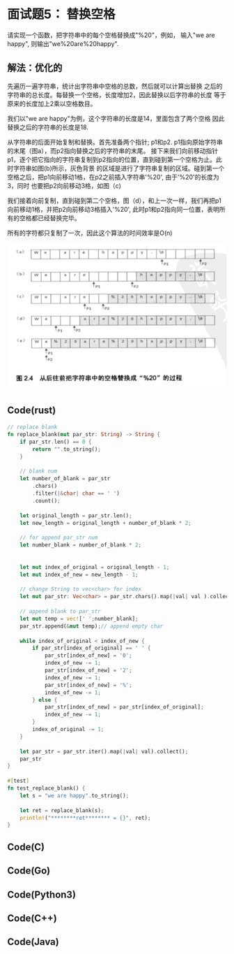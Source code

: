 # 面试题5： 替换空格

请实现一个函数，把字符串中的每个空格替换成"%20"，例如，
输入"we are happy", 则输出"we%20are%20happy".


## 解法：优化的

先遍历一遍字符串，统计出字符串中空格的总数，然后就可以计算出替换
之后的字符串的总长度。每替换一个空格，长度增加2，因此替换以后字符串的长度
等于原来的长度加上2乘以空格数目。

我们以"we are happy"为例，这个字符串的长度是14，里面包含了两个空格
因此替换之后的字符串的长度是18.

从字符串的后面开始复制和替换。首先准备两个指针; p1和p2. p1指向原始字符串的末尾（图a），而p2指向替换之后的字符串的末尾。
接下来我们向前移动指针p1，逐个把它指向的字符串复制到p2指向的位置，直到碰到第一个空格为止。此时字符串如图(b)所示，灰色背景
的区域是进行了字符串复制的区域。碰到第一个空格之后，把p1向前移动1格，在p2之前插入字符串'%20', 由于'%20'的长度为3，同时
也要把p2向前移动3格，如图（c)

我们接着向前复制，直到碰到第二个空格，图（d），和上一次一样，我们再把p1向前移动1格，并把p2向前移动3格插入'%20', 
此时p1和p2指向同一位置，表明所有的空格都已经替换完毕。

所有的字符都只复制了一次，因此这个算法的时间效率是O(n)

![replace-blank](../pic/replace-blank.png)

## Code(rust)

```rust
// replace blank
fn replace_blank(mut par_str: String) -> String {
    if par_str.len() == 0 {
        return "".to_string();
    }

    // blank num
    let number_of_blank = par_str
        .chars()
        .filter(|&char| char == ' ')
        .count();

    let original_length = par_str.len();
    let new_length = original_length + number_of_blank * 2;

    // for append par_str num
    let number_blank = number_of_blank * 2;


    let mut index_of_original = original_length - 1;
    let mut index_of_new = new_length - 1;

    // change String to vec<char> for index
    let mut par_str: Vec<char> = par_str.chars().map(|val| val ).collect();

    // append blank to par_str
    let mut temp = vec![' ';number_blank];
    par_str.append(&mut temp);// append empty char

    while index_of_original < index_of_new {
        if par_str[index_of_original] == ' ' {
            par_str[index_of_new] = '0';
            index_of_new -= 1;
            par_str[index_of_new] = '2';
            index_of_new -= 1;
            par_str[index_of_new] = '%';
            index_of_new -= 1;
        } else {
            par_str[index_of_new] = par_str[index_of_original];
            index_of_new -= 1;
        }
        index_of_original -= 1;
    }

    let par_str = par_str.iter().map(|val| val).collect();
    par_str
}

#[test]
fn test_replace_blank() {
    let s = "we are happy".to_string();

    let ret = replace_blank(s);
    println!("********ret******** = {}", ret);
}
```

## Code(C)
## Code(Go)
## Code(Python3)
## Code(C++)
## Code(Java)
